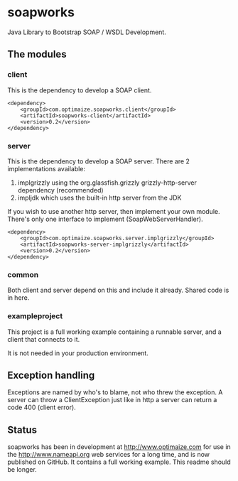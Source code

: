 soapworks
=========

Java Library to Bootstrap SOAP / WSDL Development.

## The modules

### client

This is the dependency to develop a SOAP client.

    <dependency>
        <groupId>com.optimaize.soapworks.client</groupId>
        <artifactId>soapworks-client</artifactId>
        <version>0.2</version>
    </dependency>

### server

This is the dependency to develop a SOAP server.
There are 2 implementations available:

1. implgrizzly using the org.glassfish.grizzly grizzly-http-server dependency (recommended)
2. impljdk which uses the built-in http server from the JDK

If you wish to use another http server, then implement your own module. There's only one
interface to implement (SoapWebServerHandler).

    <dependency>
        <groupId>com.optimaize.soapworks.server.implgrizzly</groupId>
        <artifactId>soapworks-server-implgrizzly</artifactId>
        <version>0.2</version>
    </dependency>

### common

Both client and server depend on this and include it already. Shared code is in here.

### exampleproject

This project is a full working example containing a runnable server,
and a client that connects to it.

It is not needed in your production environment.


Exception handling
------------------
Exceptions are named by who's to blame, not who threw the exception.
A server can throw a ClientException just like in http a server
can return a code 400 (client error).


Status
------
soapworks has been in development at http://www.optimaize.com for use in the http://www.nameapi.org web services for a long time, and is now published on GitHub. It contains a full working example. This readme should be longer.
